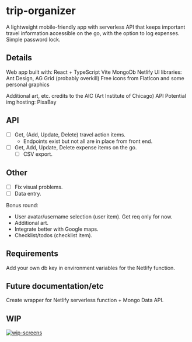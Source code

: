 # trip-organizer
A lightweight mobile-friendly app with serverless API that keeps important travel information accessible on the go, with the option to log expenses. Simple password lock.

## Details
Web app built with:
React + TypeScript
Vite
MongoDb
Netlify
UI libraries: Ant Design, AG Grid (probably overkill)
Free icons from FlatIcon and some personal graphics

Additional art, etc. credits to the AIC (Art Institute of Chicago) API
Potential img hosting: PixaBay

## API
- [ ] Get, (Add, Update, Delete) travel action items.
  - Endpoints exist but not all are in place from front end.
- [ ] Get, Add, Update, Delete expense items on the go. 
    - [ ] CSV export.
     
## Other
- [ ] Fix visual problems.
- [ ] Data entry.

Bonus round:
- User avatar/username selection (user item). Get req only for now.
- Additional art.
- Integrate better with Google maps.
- Checklist/todos (checklist item).

## Requirements
Add your own db key in environment variables for the Netlify function.

## Future documentation/etc
Create wrapper for Netlify serverless function + Mongo Data API.

## WIP
[![wip-screens](https://i.postimg.cc/SKd99wnZ/wip-screens.png)](https://i.postimg.cc/SKd99wnZ/wip-screens.png)
